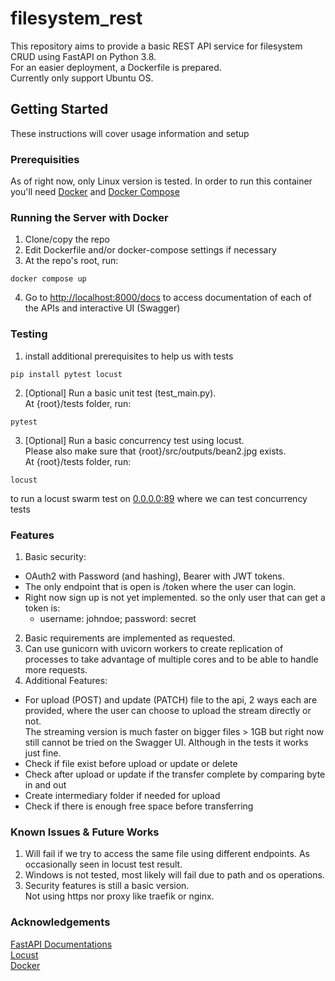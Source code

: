 # filesystem_rest

This repository aims to provide a basic REST API service for filesystem CRUD using FastAPI on Python 3.8.   
For an easier deployment, a Dockerfile is prepared.   
Currently only support Ubuntu OS.

## Getting Started

These instructions will cover usage information and setup

### Prerequisities

As of right now, only Linux version is tested.
In order to run this container you'll need [Docker](https://docs.docker.com/linux/started/) and [Docker Compose](https://docs.docker.com/compose/install/compose-plugin/#installing-compose-on-linux-systems)

### Running the Server with Docker

1. Clone/copy the repo
2. Edit Dockerfile and/or docker-compose settings if necessary
3. At the repo's root, run:
```shell
docker compose up
```
4. Go to [http://localhost:8000/docs](http://localhost:8000/docs) to access documentation of each of the APIs and interactive UI (Swagger)

### Testing
1. install additional prerequisites to help us with tests
```shell
pip install pytest locust
```
2. [Optional] Run a basic unit test (test_main.py).     
At {root}/tests folder, run:
```shell
pytest
```   

3. [Optional] Run a basic concurrency test using locust.    
Please also make sure that {root}/src/outputs/bean2.jpg exists.   
At {root}/tests folder, run:
```shell
locust
```
to run a locust swarm test on [0.0.0.0:89](0.0.0.0:89) where we can test concurrency tests

### Features
1. Basic security:  
- OAuth2 with Password (and hashing), Bearer with JWT tokens.  
- The only endpoint that is open is /token where the user can login.  
- Right now sign up is not yet implemented. so the only user that can get a token is:  
    - username: johndoe; password: secret
2. Basic requirements are implemented as requested.
3. Can use gunicorn with uvicorn workers to create replication of processes to take advantage of multiple cores and to be able to handle more requests.
4. Additional Features:    
- For upload (POST) and update (PATCH) file to the api, 2 ways each are provided, where the user can choose to upload the stream directly or not.    
The streaming version is much faster on bigger files > 1GB but right now still cannot be tried on the Swagger UI. Although in the tests it works just fine.
- Check if file exist before upload or update or delete
- Check after upload or update if the transfer complete by comparing byte in and out
- Create intermediary folder if needed for upload
- Check if there is enough free space before transferring

### Known Issues & Future Works
1. Will fail if we try to access the same file using different endpoints. As occasionally seen in locust test result.
2. Windows is not tested, most likely will fail due to path and os operations.
3. Security features is still a basic version.  
 Not using https nor proxy like traefik or nginx.

### Acknowledgements
[FastAPI Documentations](https://fastapi.tiangolo.com/)     
[Locust](https://locust.io/)    
[Docker](https://docs.docker.com/)
